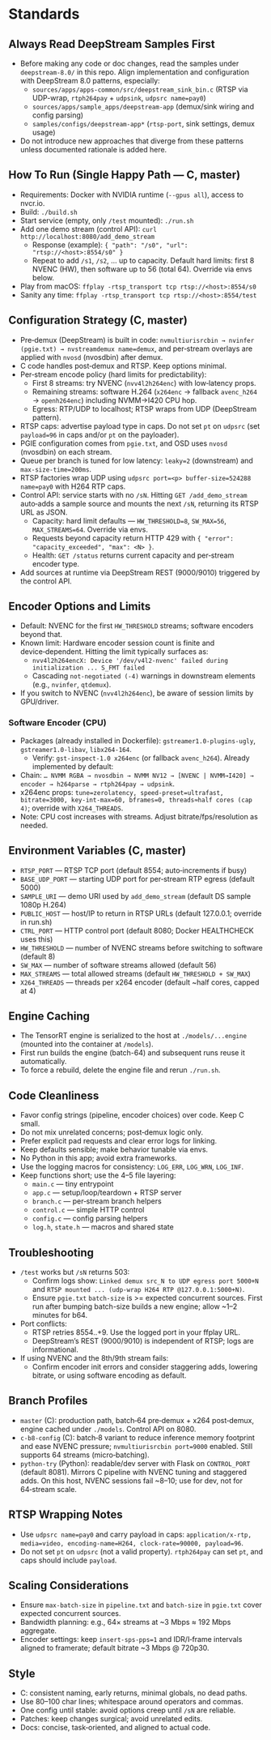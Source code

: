 # Standards

## Always Read DeepStream Samples First
- Before making any code or doc changes, read the samples under `deepstream-8.0/` in this repo. Align implementation and configuration with DeepStream 8.0 patterns, especially:
  - `sources/apps/apps-common/src/deepstream_sink_bin.c` (RTSP via UDP-wrap, `rtph264pay` + `udpsink`, `udpsrc name=pay0`)
  - `sources/apps/sample_apps/deepstream-app` (demux/sink wiring and config parsing)
  - `samples/configs/deepstream-app*` (`rtsp-port`, sink settings, demux usage)
- Do not introduce new approaches that diverge from these patterns unless documented rationale is added here.

## How To Run (Single Happy Path — C, master)
- Requirements: Docker with NVIDIA runtime (`--gpus all`), access to nvcr.io.
- Build: `./build.sh`
- Start service (empty, only `/test` mounted): `./run.sh`
- Add one demo stream (control API): `curl http://localhost:8080/add_demo_stream`
  - Response (example): `{ "path": "/s0", "url": "rtsp://<host>:8554/s0" }`
  - Repeat to add `/s1`, `/s2`, ... up to capacity. Default hard limits: first 8 NVENC (HW), then software up to 56 (total 64). Override via envs below.
- Play from macOS: `ffplay -rtsp_transport tcp rtsp://<host>:8554/s0`
- Sanity any time: `ffplay -rtsp_transport tcp rtsp://<host>:8554/test`

## Configuration Strategy (C, master)
- Pre‑demux (DeepStream) is built in code: `nvmultiurisrcbin → nvinfer (pgie.txt) → nvstreamdemux name=demux`, and per‑stream overlays are applied with `nvosd` (nvosdbin) after demux.
- C code handles post‑demux and RTSP. Keep options minimal.
- Per‑stream encode policy (hard limits for predictability):
  - First 8 streams: try NVENC (`nvv4l2h264enc`) with low‑latency props.
  - Remaining streams: software H.264 (`x264enc` → fallback `avenc_h264` → `openh264enc`) including NVMM→I420 CPU hop.
  - Egress: RTP/UDP to localhost; RTSP wraps from UDP (DeepStream pattern).
 - RTSP caps: advertise payload type in caps. Do not set `pt` on `udpsrc` (set `payload=96` in caps and/or `pt` on the payloader).
- PGIE configuration comes from `pgie.txt`, and OSD uses `nvosd` (nvosdbin) on each stream.
 - Queue per branch is tuned for low latency: `leaky=2` (downstream) and `max-size-time=200ms`.
 - RTSP factories wrap UDP using `udpsrc port=<p> buffer-size=524288 name=pay0` with H264 RTP caps.
 - Control API: service starts with no `/sN`. Hitting `GET /add_demo_stream` auto‑adds a sample source and mounts the next `/sN`, returning its RTSP URL as JSON.
   - Capacity: hard limit defaults — `HW_THRESHOLD=8`, `SW_MAX=56`, `MAX_STREAMS=64`. Override via envs.
   - Requests beyond capacity return HTTP 429 with `{ "error": "capacity_exceeded", "max": <N> }`.
   - Health: `GET /status` returns current capacity and per‑stream encoder type.
 - Add sources at runtime via DeepStream REST (9000/9010) triggered by the control API.

## Encoder Options and Limits
- Default: NVENC for the first `HW_THRESHOLD` streams; software encoders beyond that.
- Known limit: Hardware encoder session count is finite and device‑dependent. Hitting the limit typically surfaces as:
  - `nvv4l2h264encX: Device '/dev/v4l2-nvenc' failed during initialization ... S_FMT failed`
  - Cascading `not-negotiated (-4)` warnings in downstream elements (e.g., `nvinfer`, `qtdemux`).
- If you switch to NVENC (`nvv4l2h264enc`), be aware of session limits by GPU/driver.

### Software Encoder (CPU)
- Packages (already installed in Dockerfile): `gstreamer1.0-plugins-ugly`, `gstreamer1.0-libav`, `libx264-164`.
  - Verify: `gst-inspect-1.0 x264enc` (or fallback `avenc_h264`).
Already implemented by default:
- Chain: `… NVMM RGBA → nvosdbin → NVMM NV12 → [NVENC | NVMM→I420] → encoder → h264parse → rtph264pay → udpsink`.
- x264enc props: `tune=zerolatency, speed-preset=ultrafast, bitrate=3000, key-int-max=60, bframes=0, threads≈half cores (cap 4)`; override with `X264_THREADS`.
- Note: CPU cost increases with streams. Adjust bitrate/fps/resolution as needed.

## Environment Variables (C, master)
- `RTSP_PORT` — RTSP TCP port (default 8554; auto‑increments if busy)
- `BASE_UDP_PORT` — starting UDP port for per‑stream RTP egress (default 5000)
- `SAMPLE_URI` — demo URI used by `add_demo_stream` (default DS sample 1080p H.264)
- `PUBLIC_HOST` — host/IP to return in RTSP URLs (default 127.0.0.1; override in run.sh)
- `CTRL_PORT` — HTTP control port (default 8080; Docker HEALTHCHECK uses this)
- `HW_THRESHOLD` — number of NVENC streams before switching to software (default 8)
- `SW_MAX` — number of software streams allowed (default 56)
- `MAX_STREAMS` — total allowed streams (default `HW_THRESHOLD + SW_MAX`)
- `X264_THREADS` — threads per x264 encoder (default ~half cores, capped at 4)

## Engine Caching
- The TensorRT engine is serialized to the host at `./models/...engine` (mounted into the container at `/models`).
- First run builds the engine (batch-64) and subsequent runs reuse it automatically.
- To force a rebuild, delete the engine file and rerun `./run.sh`.

## Code Cleanliness
- Favor config strings (pipeline, encoder choices) over code. Keep C small.
- Do not mix unrelated concerns; post‑demux logic only.
- Prefer explicit pad requests and clear error logs for linking.
- Keep defaults sensible; make behavior tunable via envs.
- No Python in this app; avoid extra frameworks.
- Use the logging macros for consistency: `LOG_ERR`, `LOG_WRN`, `LOG_INF`.
- Keep functions short; use the 4–5 file layering:
  - `main.c` — tiny entrypoint
  - `app.c` — setup/loop/teardown + RTSP server
  - `branch.c` — per‑stream branch helpers
  - `control.c` — simple HTTP control
  - `config.c` — config parsing helpers
  - `log.h`, `state.h` — macros and shared state

## Troubleshooting
- `/test` works but `/sN` returns 503:
  - Confirm logs show: `Linked demux src_N to UDP egress port 5000+N` and `RTSP mounted ... (udp-wrap H264 RTP @127.0.0.1:5000+N)`.
  - Ensure `pgie.txt` `batch-size` is >= expected concurrent sources. First run after bumping batch-size builds a new engine; allow ~1–2 minutes for b64.
- Port conflicts:
  - RTSP retries 8554..+9. Use the logged port in your ffplay URL.
  - DeepStream’s REST (9000/9010) is independent of RTSP; logs are informational.
- If using NVENC and the 8th/9th stream fails:
  - Confirm encoder init errors and consider staggering adds, lowering bitrate, or using software encoding as default.

## Branch Profiles
- `master` (C): production path, batch‑64 pre‑demux + x264 post‑demux, engine cached under `./models`. Control API on 8080.
- `c-b8-config` (C): batch‑8 variant to reduce inference memory footprint and ease NVENC pressure; `nvmultiurisrcbin port=9000` enabled. Still supports 64 streams (micro‑batching).
- `python-try` (Python): readable/dev server with Flask on `CONTROL_PORT` (default 8081). Mirrors C pipeline with NVENC tuning and staggered adds. On this host, NVENC sessions fail ~8–10; use for dev, not for 64‑stream scale.

## RTSP Wrapping Notes
- Use `udpsrc name=pay0` and carry payload in caps: `application/x-rtp, media=video, encoding-name=H264, clock-rate=90000, payload=96`.
- Do not set `pt` on `udpsrc` (not a valid property). `rtph264pay` can set `pt`, and caps should include `payload`.

## Scaling Considerations
- Ensure `max-batch-size` in `pipeline.txt` and `batch-size` in `pgie.txt` cover expected concurrent sources.
- Bandwidth planning: e.g., 64× streams at ~3 Mbps ≈ 192 Mbps aggregate.
- Encoder settings: keep `insert-sps-pps=1` and IDR/I‑frame intervals aligned to framerate; default bitrate ~3 Mbps @ 720p30.

## Style
- C: consistent naming, early returns, minimal globals, no dead paths.
- Use 80–100 char lines; whitespace around operators and commas.
- One config until stable: avoid options creep until `/sN` are reliable.
- Patches: keep changes surgical; avoid unrelated edits.
- Docs: concise, task‑oriented, and aligned to actual code.
